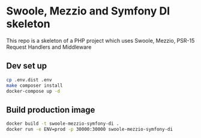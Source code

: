 # Swoole, Mezzio and Symfony DI skeleton
This repo is a skeleton of a PHP project which uses Swoole, Mezzio, PSR-15 Request Handlers and Middleware

## Dev set up
```bash
cp .env.dist .env
make composer install
docker-compose up -d
```

## Build production image
```bash
docker build -t swoole-mezzio-symfony-di .
docker run -e ENV=prod -p 30000:30000 swoole-mezzio-symfony-di
```
